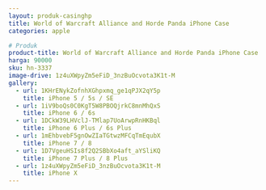```yaml
---
layout: produk-casinghp
title: World of Warcraft Alliance and Horde Panda iPhone Case
categories: apple

# Produk
product-title: World of Warcraft Alliance and Horde Panda iPhone Case
harga: 90000
sku: hn-3337
image-drive: 1z4uXWpyZm5eFiD_3nzBuOcvota3K1t-M
gallery:
  - url: 1KHrENykZofnhXGhpxmq_ge1qPJX2qY5p
    title: iPhone 5 / 5s / SE
  - url: 1iV9boQs0C0KgT5W8PBOQjrkC8mnMhQxS
    title: iPhone 6 / 6s
  - url: 1DCkW39LHVclJ-TMlap7UoArwpRnHKBql
    title: iPhone 6 Plus / 6s Plus
  - url: 1mEhbvebF5gnOwZIaTGtwzMFCqTmEqubX
    title: iPhone 7 / 8
  - url: 1D7VgeuHSIs8f2Q2SBbXo4aft_aYSliKQ
    title: iPhone 7 Plus / 8 Plus
  - url: 1z4uXWpyZm5eFiD_3nzBuOcvota3K1t-M
    title: iPhone X
---
```

